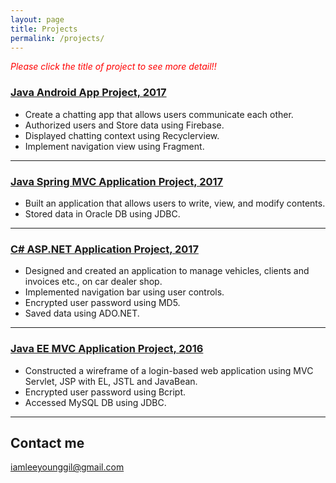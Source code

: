 ```yaml
---
layout: page
title: Projects
permalink: /projects/
---
```

<span style="color:red">*Please click the title of project to see more detail!!*</span>

### [Java Android App Project, 2017](https://github.com/YounggilLee/OmegaA/wiki) 
* Create a chatting app that allows users communicate each other.
* Authorized users and Store data using Firebase.
* Displayed chatting context using Recyclerview.
* Implement navigation view using Fragment.

***

### [Java Spring MVC Application Project, 2017](https://github.com/YounggilLee/OmegaS/wiki)
* Built an application that allows users to write, view, and modify contents.
* Stored data in Oracle DB using JDBC.

***

### [C# ASP.NET Application Project, 2017](https://github.com/YounggilLee/OmegaC/wiki)
* Designed and created an application to manage vehicles, clients and invoices etc., on car dealer shop.
* Implemented navigation bar using user controls.
* Encrypted user password using MD5.
* Saved data using ADO.NET.

***

### [Java EE MVC Application Project, 2016](https://github.com/YounggilLee/Signup_Application/wiki)
* Constructed a wireframe of a login-based web application using MVC Servlet, JSP with EL, JSTL and JavaBean.
* Encrypted user password using Bcript.
* Accessed MySQL DB using JDBC.

***


## Contact me

[iamleeyounggil@gmail.com](mailto:iamleeyounggil@gmail.com)
